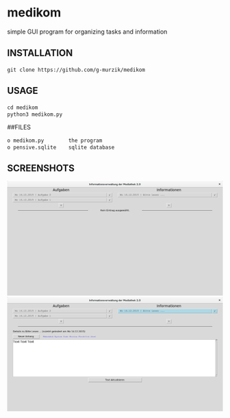 # medikom

simple GUI program for organizing tasks and information

## INSTALLATION

    git clone https://github.com/g-murzik/medikom

## USAGE

    cd medikom
    python3 medikom.py


##FILES

    o medikom.py        the program
    o pensive.sqlite    sqlite database

## SCREENSHOTS
![Figure 1](https://github.com/g-murzik/miscellaneous/blob/master/medikom01.png "Medikom 1")
![Figure 1](https://github.com/g-murzik/miscellaneous/blob/master/medikom02.png "Medikom 2")
